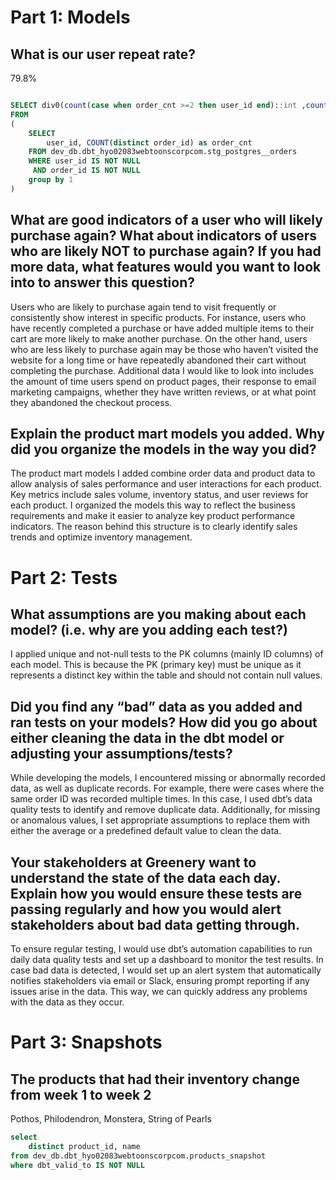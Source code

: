 # Part 1: Models
## What is our user repeat rate?
79.8%
```sql

SELECT div0(count(case when order_cnt >=2 then user_id end)::int ,count(distinct user_id)) as repeat_reate
FROM
(
    SELECT 
        user_id, COUNT(distinct order_id) as order_cnt
    FROM dev_db.dbt_hyo02083webtoonscorpcom.stg_postgres__orders
    WHERE user_id IS NOT NULL
     AND order_id IS NOT NULL 
    group by 1
)

```

## What are good indicators of a user who will likely purchase again? What about indicators of users who are likely NOT to purchase again? If you had more data, what features would you want to look into to answer this question?
Users who are likely to purchase again tend to visit frequently or consistently show interest in specific products. For instance, users who have recently completed a purchase or have added multiple items to their cart are more likely to make another purchase. On the other hand, users who are less likely to purchase again may be those who haven’t visited the website for a long time or have repeatedly abandoned their cart without completing the purchase.
Additional data I would like to look into includes the amount of time users spend on product pages, their response to email marketing campaigns, whether they have written reviews, or at what point they abandoned the checkout process.


## Explain the product mart models you added. Why did you organize the models in the way you did?
The product mart models I added combine order data and product data to allow analysis of sales performance and user interactions for each product. Key metrics include sales volume, inventory status, and user reviews for each product. I organized the models this way to reflect the business requirements and make it easier to analyze key product performance indicators. The reason behind this structure is to clearly identify sales trends and optimize inventory management.


# Part 2: Tests
## What assumptions are you making about each model? (i.e. why are you adding each test?)
I applied unique and not-null tests to the PK columns (mainly ID columns) of each model. This is because the PK (primary key) must be unique as it represents a distinct key within the table and should not contain null values.

## Did you find any “bad” data as you added and ran tests on your models? How did you go about either cleaning the data in the dbt model or adjusting your assumptions/tests?
While developing the models, I encountered missing or abnormally recorded data, as well as duplicate records. For example, there were cases where the same order ID was recorded multiple times. In this case, I used dbt’s data quality tests to identify and remove duplicate data. Additionally, for missing or anomalous values, I set appropriate assumptions to replace them with either the average or a predefined default value to clean the data.

## Your stakeholders at Greenery want to understand the state of the data each day. Explain how you would ensure these tests are passing regularly and how you would alert stakeholders about bad data getting through.
To ensure regular testing, I would use dbt’s automation capabilities to run daily data quality tests and set up a dashboard to monitor the test results. In case bad data is detected, I would set up an alert system that automatically notifies stakeholders via email or Slack, ensuring prompt reporting if any issues arise in the data. This way, we can quickly address any problems with the data as they occur.

# Part 3: Snapshots

## The products that had their inventory change from week 1 to week 2
Pothos, Philodendron, Monstera, String of Pearls


``` sql
select 
    distinct product_id, name
from dev_db.dbt_hyo02083webtoonscorpcom.products_snapshot
where dbt_valid_to IS NOT NULL
```